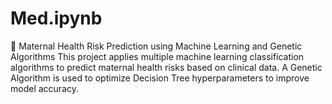 # Med.ipynb
🤰 Maternal Health Risk Prediction using Machine Learning and Genetic Algorithms  This project applies multiple machine learning classification algorithms to predict maternal health risks based on clinical data. A Genetic Algorithm is used to optimize Decision Tree hyperparameters to improve model accuracy.
